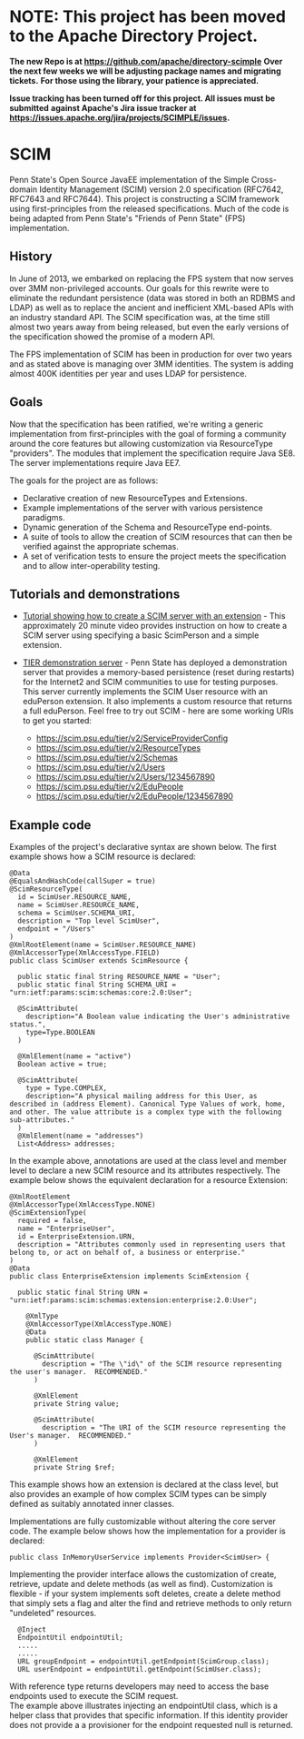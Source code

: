 # NOTE: This project has been moved to the Apache Directory Project.  
**The new Repo is at https://github.com/apache/directory-scimple**
**Over the next few weeks we will be adjusting package names and migrating tickets.** 
**For those using the library, your patience is appreciated.**

**Issue tracking has been turned off for this project.  All issues must be submitted**
**against Apache's Jira issue tracker at https://issues.apache.org/jira/projects/SCIMPLE/issues.**

# SCIM

Penn State's Open Source JavaEE implementation of the Simple Cross-domain Identity
Management (SCIM) version 2.0 specification (RFC7642, RFC7643 and RFC7644).  This
project is constructing a SCIM framework using first-principles from the released
specifications.  Much of the code is being adapted from Penn State's "Friends of
Penn State" (FPS) implementation.

## History

In June of 2013, we embarked on replacing the FPS system that now serves over
3MM non-privileged accounts.  Our goals for this rewrite were to eliminate the
redundant persistence (data was stored in both an RDBMS and LDAP) as well as
to replace the ancient and inefficient XML-based APIs with an industry standard
API.  The SCIM specification was, at the time still almost two years away from
being released, but even the early versions of the specification showed the
promise of a modern API.

The FPS implementation of SCIM has been in production for over two years and
as stated above is managing over 3MM identities.  The system is adding almost
400K identities per year and uses LDAP for persistence.

## Goals

Now that the specification has been ratified, we're writing a generic implementation
from first-principles with the goal of forming a community around the core
features but allowing customization via ResourceType "providers".  The modules
that implement the specification require Java SE8.  The server implementations
require Java EE7.

The goals for the project are as follows:

-   Declarative creation of new ResourceTypes and Extensions.
-   Example implementations of the server with various persistence paradigms.
-   Dynamic generation of the Schema and ResourceType end-points.
-   A suite of tools to allow the creation of SCIM resources that can then be
    verified against the appropriate schemas.
-   A set of verification tests to ensure the project meets the specification
    and to allow inter-operability testing.
    
Tutorials and demonstrations
----------------------------

-   [Tutorial showing how to create a SCIM server with an extension](https://www.youtube.com/watch?v=YuAOcmLYyaM) - This approximately 20 minute video provides instruction on how to create
    a SCIM server using specifying a basic ScimPerson and a simple extension.  

-   [TIER demonstration server](https://scim.psu.edu/tier/v2) - Penn State has
    deployed a demonstration server that provides a memory-based persistence
    (reset during restarts) for the Internet2 and SCIM communities to use for
    testing purposes.  This server currently implements the SCIM User resource
    with an eduPerson extension.  It also implements a custom resource that
    returns a full eduPerson.  Feel free to try out SCIM - here are some
    working URIs to get you started:
    -   https://scim.psu.edu/tier/v2/ServiceProviderConfig
    -   https://scim.psu.edu/tier/v2/ResourceTypes
    -   https://scim.psu.edu/tier/v2/Schemas
    -   https://scim.psu.edu/tier/v2/Users
    -   https://scim.psu.edu/tier/v2/Users/1234567890
    -   https://scim.psu.edu/tier/v2/EduPeople
    -   https://scim.psu.edu/tier/v2/EduPeople/1234567890

Example code
------------
    
Examples of the project's declarative syntax are shown below.  The first example
shows how a SCIM resource is declared:

    @Data
    @EqualsAndHashCode(callSuper = true)
    @ScimResourceType(
      id = ScimUser.RESOURCE_NAME,
      name = ScimUser.RESOURCE_NAME,
      schema = ScimUser.SCHEMA_URI,
      description = "Top level ScimUser",
      endpoint = "/Users"
    )
    @XmlRootElement(name = ScimUser.RESOURCE_NAME)
    @XmlAccessorType(XmlAccessType.FIELD)
    public class ScimUser extends ScimResource {
    
      public static final String RESOURCE_NAME = "User";
      public static final String SCHEMA_URI = "urn:ietf:params:scim:schemas:core:2.0:User";
    
      @ScimAttribute(
        description="A Boolean value indicating the User's administrative status.",
        type=Type.BOOLEAN
      )
      
      @XmlElement(name = "active")
      Boolean active = true;
    
      @ScimAttribute(
        type = Type.COMPLEX,
        description="A physical mailing address for this User, as described in (address Element). Canonical Type Values of work, home, and other. The value attribute is a complex type with the following sub-attributes."
      )
      @XmlElement(name = "addresses")
      List<Address> addresses;

In the example above, annotations are used at the class level and member level
to declare a new SCIM resource and its attributes respectively.  The example
below shows the equivalent declaration for a resource Extension:

    @XmlRootElement
    @XmlAccessorType(XmlAccessType.NONE)
    @ScimExtensionType(
      required = false,
      name = "EnterpriseUser",
      id = EnterpriseExtension.URN,
      description = "Attributes commonly used in representing users that belong to, or act on behalf of, a business or enterprise."
    )
    @Data
    public class EnterpriseExtension implements ScimExtension {
    
      public static final String URN = "urn:ietf:params:scim:schemas:extension:enterprise:2.0:User";
    
        @XmlType
        @XmlAccessorType(XmlAccessType.NONE)
        @Data
        public static class Manager {
    
          @ScimAttribute(
            description = "The \"id\" of the SCIM resource representing the user's manager.  RECOMMENDED."
          )
      
          @XmlElement
          private String value;
    
          @ScimAttribute(
            description = "The URI of the SCIM resource representing the User's manager.  RECOMMENDED."
          )
          
          @XmlElement
          private String $ref;

This example shows how an extension is declared at the class level, but also
provides an example of how complex SCIM types can be simply defined as
suitably annotated inner classes.

Implementations are fully customizable without altering the core server code.
The example below shows how the implementation for a provider is declared:

    public class InMemoryUserService implements Provider<ScimUser> {

Implementing the provider interface allows the customization of create,
retrieve, update and delete methods (as well as find).  Customization is
flexible - if your system implements soft deletes, create a delete method that
simply sets a flag and alter the find and retrieve methods to only return
"undeleted" resources.

      @Inject
      EndpointUtil endpointUtil;
      .....
      .....
      URL groupEndpoint = endpointUtil.getEndpoint(ScimGroup.class);
      URL userEndpoint = endpointUtil.getEndpoint(ScimUser.class);
     
With reference type returns developers may need to access the base endpoints used to execute the SCIM request.  
The example above illustrates injecting an endpointUtil class, which is a helper class that provides that specific 
information.  If this identity provider does not provide a a provisioner for the endpoint requested null is returned.
